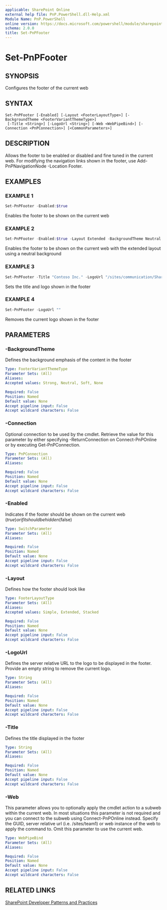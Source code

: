 ```yaml
---
applicable: SharePoint Online
external help file: PnP.PowerShell.dll-Help.xml
Module Name: PnP.PowerShell
online version: https://docs.microsoft.com/powershell/module/sharepoint-pnp/set-pnpfooter
schema: 2.0.0
title: Set-PnPFooter
---
```


# Set-PnPFooter

## SYNOPSIS
Configures the footer of the current web

## SYNTAX

```
Set-PnPFooter [-Enabled] [-Layout <FooterLayoutType>] [-BackgroundTheme <FooterVariantThemeType>]
 [-Title <String>] [-LogoUrl <String>] [-Web <WebPipeBind>] [-Connection <PnPConnection>] [<CommonParameters>]
```

## DESCRIPTION
Allows the footer to be enabled or disabled and fine tuned in the current web. For modifying the navigation links shown in the footer, use Add-PnPNavigationNode -Location Footer.

## EXAMPLES

### EXAMPLE 1
```powershell
Set-PnPFooter -Enabled:$true
```

Enables the footer to be shown on the current web

### EXAMPLE 2
```powershell
Set-PnPFooter -Enabled:$true -Layout Extended -BackgroundTheme Neutral
```

Enables the footer to be shown on the current web with the extended layout using a neutral background

### EXAMPLE 3
```powershell
Set-PnPFooter -Title "Contoso Inc." -LogoUrl "/sites/communication/Shared Documents/logo.png"
```

Sets the title and logo shown in the footer

### EXAMPLE 4
```powershell
Set-PnPFooter -LogoUrl ""
```

Removes the current logo shown in the footer

## PARAMETERS

### -BackgroundTheme
Defines the background emphasis of the content in the footer

```yaml
Type: FooterVariantThemeType
Parameter Sets: (All)
Aliases:
Accepted values: Strong, Neutral, Soft, None

Required: False
Position: Named
Default value: None
Accept pipeline input: False
Accept wildcard characters: False
```

### -Connection
Optional connection to be used by the cmdlet. Retrieve the value for this parameter by either specifying -ReturnConnection on Connect-PnPOnline or by executing Get-PnPConnection.

```yaml
Type: PnPConnection
Parameter Sets: (All)
Aliases:

Required: False
Position: Named
Default value: None
Accept pipeline input: False
Accept wildcard characters: False
```

### -Enabled
Indicates if the footer should be shown on the current web ($true) or if it should be hidden ($false)

```yaml
Type: SwitchParameter
Parameter Sets: (All)
Aliases:

Required: False
Position: Named
Default value: None
Accept pipeline input: False
Accept wildcard characters: False
```

### -Layout
Defines how the footer should look like

```yaml
Type: FooterLayoutType
Parameter Sets: (All)
Aliases:
Accepted values: Simple, Extended, Stacked

Required: False
Position: Named
Default value: None
Accept pipeline input: False
Accept wildcard characters: False
```

### -LogoUrl
Defines the server relative URL to the logo to be displayed in the footer. Provide an empty string to remove the current logo.

```yaml
Type: String
Parameter Sets: (All)
Aliases:

Required: False
Position: Named
Default value: None
Accept pipeline input: False
Accept wildcard characters: False
```

### -Title
Defines the title displayed in the footer

```yaml
Type: String
Parameter Sets: (All)
Aliases:

Required: False
Position: Named
Default value: None
Accept pipeline input: False
Accept wildcard characters: False
```

### -Web
This parameter allows you to optionally apply the cmdlet action to a subweb within the current web. In most situations this parameter is not required and you can connect to the subweb using Connect-PnPOnline instead. Specify the GUID, server relative url (i.e. /sites/team1) or web instance of the web to apply the command to. Omit this parameter to use the current web.

```yaml
Type: WebPipeBind
Parameter Sets: (All)
Aliases:

Required: False
Position: Named
Default value: None
Accept pipeline input: False
Accept wildcard characters: False
```

## RELATED LINKS

[SharePoint Developer Patterns and Practices](https://aka.ms/sppnp)